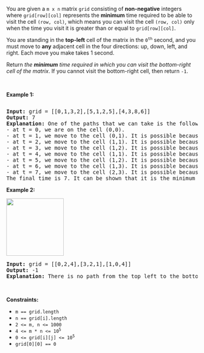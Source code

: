 <p>You are given a <code>m x n</code> matrix <code>grid</code> consisting of <b>non-negative</b> integers where <code>grid[row][col]</code> represents the <strong>minimum</strong> time required to be able to visit the cell <code>(row, col)</code>, which means you can visit the cell <code>(row, col)</code> only when the time you visit it is greater than or equal to <code>grid[row][col]</code>.</p>

<p>You are standing in the <strong>top-left</strong> cell of the matrix in the <code>0<sup>th</sup></code> second, and you must move to <strong>any</strong> adjacent cell in the four directions: up, down, left, and right. Each move you make takes 1 second.</p>

<p>Return <em>the <strong>minimum</strong> time required in which you can visit the bottom-right cell of the matrix</em>. If you cannot visit the bottom-right cell, then return <code>-1</code>.</p>

<p>&nbsp;</p>
<p><strong class="example">Example 1:</strong></p>

<p><img alt="" src="https://assets.leetcode.com/uploads/2023/02/14/yetgriddrawio-8.png"></p>

<pre><strong>Input:</strong> grid = [[0,1,3,2],[5,1,2,5],[4,3,8,6]]
<strong>Output:</strong> 7
<strong>Explanation:</strong> One of the paths that we can take is the following:
- at t = 0, we are on the cell (0,0).
- at t = 1, we move to the cell (0,1). It is possible because grid[0][1] &lt;= 1.
- at t = 2, we move to the cell (1,1). It is possible because grid[1][1] &lt;= 2.
- at t = 3, we move to the cell (1,2). It is possible because grid[1][2] &lt;= 3.
- at t = 4, we move to the cell (1,1). It is possible because grid[1][1] &lt;= 4.
- at t = 5, we move to the cell (1,2). It is possible because grid[1][2] &lt;= 5.
- at t = 6, we move to the cell (1,3). It is possible because grid[1][3] &lt;= 6.
- at t = 7, we move to the cell (2,3). It is possible because grid[1][3] &lt;= 7.
The final time is 7. It can be shown that it is the minimum time possible.
</pre>

<p><strong class="example">Example 2:</strong></p>

<p><img alt="" src="https://assets.leetcode.com/uploads/2023/02/14/yetgriddrawio-9.png" style="width: 151px; height: 151px;"></p>

<pre><strong>Input:</strong> grid = [[0,2,4],[3,2,1],[1,0,4]]
<strong>Output:</strong> -1
<strong>Explanation:</strong> There is no path from the top left to the bottom-right cell.
</pre>

<p>&nbsp;</p>
<p><strong>Constraints:</strong></p>

<ul>
	<li><code>m == grid.length</code></li>
	<li><code>n == grid[i].length</code></li>
	<li><code>2 &lt;= m, n &lt;= 1000</code></li>
	<li><code>4 &lt;= m * n &lt;= 10<sup>5</sup></code></li>
	<li><code>0 &lt;= grid[i][j] &lt;= 10<sup>5</sup></code></li>
	<li><code>grid[0][0] == 0</code></li>
</ul>

<p>&nbsp;</p>
<style type="text/css">.spoilerbutton {display:block; border:dashed; padding: 0px 0px; margin:10px 0px; font-size:150%; font-weight: bold; color:#000000; background-color:cyan; outline:0; 
}
.spoiler {overflow:hidden;}
.spoiler > div {-webkit-transition: all 0s ease;-moz-transition: margin 0s ease;-o-transition: all 0s ease;transition: margin 0s ease;}
.spoilerbutton[value="Show Message"] + .spoiler > div {margin-top:-500%;}
.spoilerbutton[value="Hide Message"] + .spoiler {padding:5px;}
</style>
